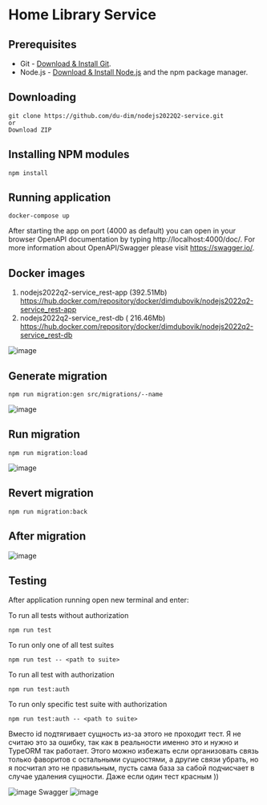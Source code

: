 # Home Library Service

## Prerequisites

- Git - [Download & Install Git](https://git-scm.com/downloads).
- Node.js - [Download & Install Node.js](https://nodejs.org/en/download/) and the npm package manager.

## Downloading

```
git clone https://github.com/du-dim/nodejs2022Q2-service.git
or
Download ZIP
```

## Installing NPM modules

```
npm install
```

## Running application

```
docker-compose up
```

After starting the app on port (4000 as default) you can open
in your browser OpenAPI documentation by typing http://localhost:4000/doc/.
For more information about OpenAPI/Swagger please visit https://swagger.io/.


## Docker images

1) nodejs2022q2-service_rest-app (392.51Mb)
https://hub.docker.com/repository/docker/dimdubovik/nodejs2022q2-service_rest-app
2) nodejs2022q2-service_rest-db ( 216.46Mb)
https://hub.docker.com/repository/docker/dimdubovik/nodejs2022q2-service_rest-db

![image](https://user-images.githubusercontent.com/86885956/182045249-1daba547-ae95-4342-94c4-803e88f0cf7e.png)

## Generate migration

```
npm run migration:gen src/migrations/--name
```
![image](https://user-images.githubusercontent.com/86885956/182044700-a2f3b0f7-2988-4bf2-baa6-40897e11e4eb.png)

## Run migration

```
npm run migration:load
```
![image](https://user-images.githubusercontent.com/86885956/182044845-c32a841a-d963-4906-b190-cfc1df634b2b.png)

## Revert migration

```
npm run migration:back
```

## After migration

![image](https://user-images.githubusercontent.com/86885956/182044985-1ef3dad3-47f0-4683-91c1-acb39fb053ab.png)


## Testing

After application running open new terminal and enter:

To run all tests without authorization

```
npm run test
```

To run only one of all test suites

```
npm run test -- <path to suite>
```

To run all test with authorization

```
npm run test:auth
```

To run only specific test suite with authorization

```
npm run test:auth -- <path to suite>
```
Вместо id подтягивает сущность из-за этого не проходит тест. Я не считаю это за ошибку, так как в реальности именно это и нужно и TypeORM так работает. Этого можно избежать если организовать связь только фаворитов с остальными сущностями, а другие связи убрать, но я посчитал это не правильным, пусть сама база за сабой подчисчает в случае удаления сущности. Даже если один тест красным ))

![image](https://user-images.githubusercontent.com/86885956/182045034-2c8b2ea4-a388-46f1-b4ce-6073b83f5de4.png)
Swagger
![image](https://user-images.githubusercontent.com/86885956/182045057-10be4262-9026-4e32-b830-c2bcf9425be1.png)




